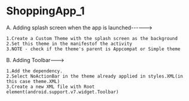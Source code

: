 # ShoppingApp_1


A. Adding splash screen when the app is launched------>

    1.Create a Custom Theme with the splash screen as the background
    2.Set this theme in the manifestof the activity
    3.NOTE - check if the theme's parent is Appcompat or Simple theme

B. Adding Toolbar--->  

    1.Add the dependency.
    2.Select NoActionBar in the theme already applied in styles.XML(in this case theme.XML)
    3.Create a new XML file with Root element(android.support.v7.widget.Toolbar)
          
                 
